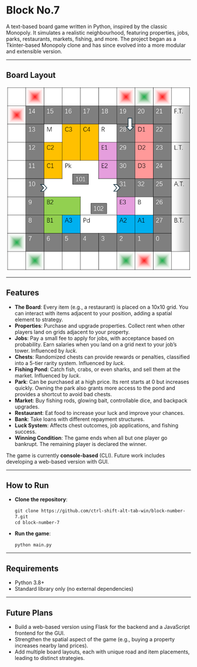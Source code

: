 # Block No.7

A text-based board game written in Python, inspired by the classic Monopoly.
It simulates a realistic neighbourhood, featuring properties, jobs, parks, restaurants, markets, fishing, and more.
The project began as a Tkinter-based Monopoly clone and has since evolved into a more modular and extensible version.

---

## Board Layout

![Board Layout](docs/board_pic.png)

---

## Features
- **The Board**: Every item (e.g., a restaurant) is placed on a 10x10 grid. You can interact with items adjacent to your position, adding a spatial element to strategy.
- **Properties**: Purchase and upgrade properties. Collect rent when other players land on grids adjacent to your property.
- **Jobs**: Pay a small fee to apply for jobs, with acceptance based on probability. Earn salaries when you land on a grid next to your job’s tower. Influenced by *luck*.
- **Chests**: Randomized chests can provide rewards or penalties, classified into a 5-tier rarity system. Influenced by *luck*.
- **Fishing Pond**: Catch fish, crabs, or even sharks, and sell them at the market. Influenced by *luck*.
- **Park**: Can be purchased at a high price. Its rent starts at 0 but increases quickly. Owning the park also grants more access to the pond and provides a shortcut to avoid bad chests.
- **Market**: Buy fishing rods, glowing bait, controllable dice, and backpack upgrades.
- **Restaurant**: Eat food to increase your luck and improve your chances.
- **Bank**: Take loans with different repayment structures.
- **Luck System**: Affects chest outcomes, job applications, and fishing success.
- **Winning Condition**: The game ends when all but one player go bankrupt. The remaining player is declared the winner.

The game is currently **console-based** (CLI). Future work includes developing a web-based version with GUI.

---

## How to Run

- **Clone the repository**:
  ```
  git clone https://github.com/ctrl-shift-alt-tab-win/block-number-7.git
  cd block-number-7
  ```
- **Run the game**:
  ```
  python main.py
  ```
---

## Requirements

- Python 3.8+
- Standard library only (no external dependencies)

---

## Future Plans

- Build a web-based version using Flask for the backend and a JavaScript frontend for the GUI.
- Strengthen the spatial aspect of the game (e.g., buying a property increases nearby land prices).
- Add multiple board layouts, each with unique road and item placements, leading to distinct strategies.
